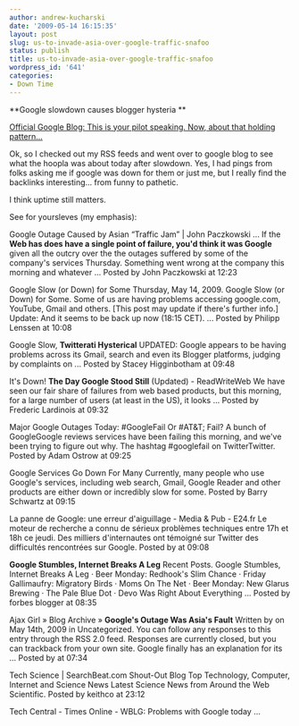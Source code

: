 ```yaml
---
author: andrew-kucharski
date: '2009-05-14 16:15:35'
layout: post
slug: us-to-invade-asia-over-google-traffic-snafoo
status: publish
title: us-to-invade-asia-over-google-traffic-snafoo
wordpress_id: '641'
categories:
- Down Time
---
```


**Google slowdown causes blogger hysteria **

[Official Google Blog: This is your pilot speaking. Now, about that holding pattern...](http://googleblog.blogspot.com/2009/05/this-is-your-pilot-speaking-now-about.html)

Ok, so I checked out my RSS feeds and went over to google blog to see what the hoopla was about today after slowdown.  Yes, I had pings from folks asking me if google was down for them or just me, but I really find the backlinks interesting... from funny to pathetic.  

I think uptime still matters.

See for yoursleves (my emphasis): 


  Google Outage Caused by Asian “Traffic Jam” | John Paczkowski ...
    If the **Web has does have a single point of failure, you'd think it was Google** given all the outcry over the the outages suffered by some of the company's services Thursday. Something went wrong at the company this morning and whatever ... 
    Posted by John Paczkowski at 12:23 

  Google Slow (or Down) for Some
    Thursday, May 14, 2009. Google Slow (or Down) for Some. Some of us are having problems accessing google.com, YouTube, Gmail and others. [This post may update if there's further info.] Update: And it seems to be back up now (18:15 CET). ... 
    Posted by Philipp Lenssen at 10:08 

  Google Slow, **Twitterati Hysterical**
    UPDATED: Google appears to be having problems across its Gmail, search and even its Blogger platforms, judging by complaints on ... 
    Posted by Stacey Higginbotham at 09:48 

  It's Down! **The Day Google Stood Still** (Updated) - ReadWriteWeb
    We have seen our fair share of failures from web based products, but this morning, for a large number of users (at least in the US), it looks ... 
    Posted by Frederic Lardinois at 09:32 

  Major Google Outages Today: #GoogleFail Or #AT&T; Fail?
    A bunch of GoogleGoogle reviews services have been failing this morning, and we've been trying to figure out why. The hashtag #googlefail on TwitterTwitter. 
    Posted by Adam Ostrow at 09:25 

  Google Services Go Down For Many
    Currently, many people who use Google's services, including web search, Gmail, Google Reader and other products are either down or incredibly slow for some. 
    Posted by Barry Schwartz at 09:15 

  La panne de Google: une erreur d'aiguillage - Media & Pub - E24.fr
    Le moteur de recherche a connu de sérieux problèmes techniques entre 17h et 18h ce jeudi. Des milliers d'internautes ont témoigné sur Twitter des difficultés rencontrées sur Google. 
    Posted by at 09:08 

  **Google Stumbles, Internet Breaks A Leg**
    Recent Posts. Google Stumbles, Internet Breaks A Leg · Beer Monday: Redhook's Slim Chance · Friday Gallimaufry: Migratory Birds · Moms On The Net · Beer Monday: New Glarus Brewing · The Pale Blue Dot · Devo Was Right About Everything ... 
    Posted by forbes blogger at 08:35 

  Ajax Girl » Blog Archive » **Google's Outage Was Asia's Fault**
    Written by on May 14th, 2009 in Uncategorized. You can follow any responses to this entry through the RSS 2.0 feed. Responses are currently closed, but you can trackback from your own site. Google finally has an explanation for its ... 
    Posted by at 07:34 

  Tech Science | SearchBeat.com Shout-Out Blog
    Top Technology, Computer, Internet and Science News Latest Science News from Around the Web Scientific. 
    Posted by keithco at 23:12 

  Tech Central - Times Online - WBLG: Problems with Google today ...
